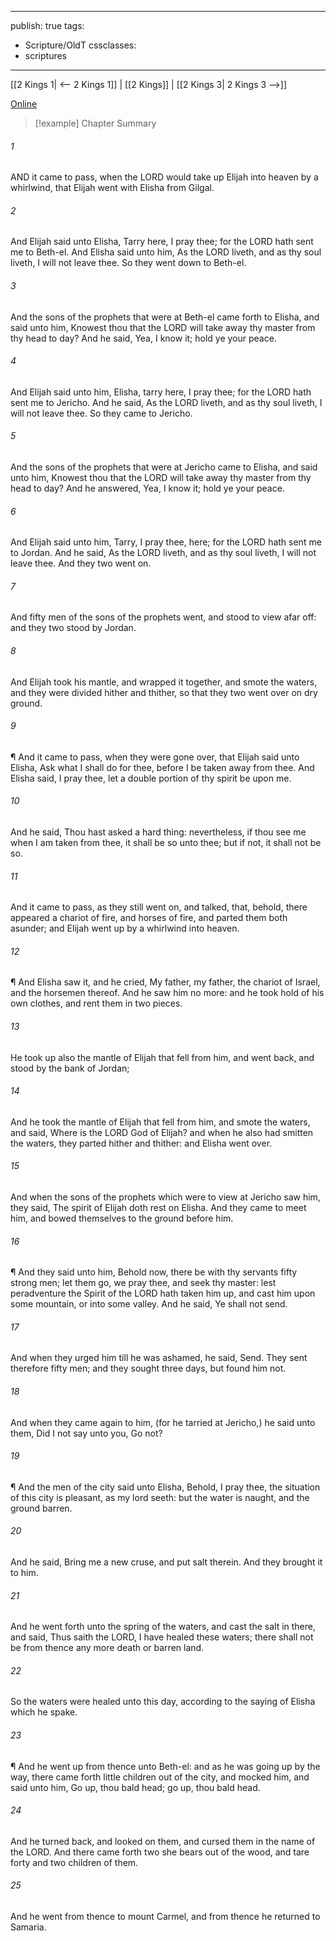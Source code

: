 

---
publish: true
tags:
  - Scripture/OldT
cssclasses:
  - scriptures
---
[[2 Kings 1| <-- 2 Kings 1]] | [[2 Kings]] | [[2 Kings 3| 2 Kings 3 -->]]

[Online](https://churchofjesuschrist.org/study/scriptures/ot/2-kgs/2?lang=eng)

>[!example] Chapter Summary
>
###### 1
AND it came to pass, when the LORD would take up Elijah into heaven by a whirlwind, that Elijah went with Elisha from Gilgal.
###### 2
And Elijah said unto Elisha, Tarry here, I pray thee; for the LORD hath sent me to Beth-el.  And Elisha said unto him, As the LORD liveth, and as thy soul liveth, I will not leave thee.  So they went down to Beth-el.
###### 3
And the sons of the prophets that were at Beth-el came forth to Elisha, and said unto him, Knowest thou that the LORD will take away thy master from thy head to day?  And he said, Yea, I know it; hold ye your peace.
###### 4
And Elijah said unto him, Elisha, tarry here, I pray thee; for the LORD hath sent me to Jericho.  And he said, As the LORD liveth, and as thy soul liveth, I will not leave thee.  So they came to Jericho.
###### 5
And the sons of the prophets that were at Jericho came to Elisha, and said unto him, Knowest thou that the LORD will take away thy master from thy head to day?  And he answered, Yea, I know it; hold ye your peace.
###### 6
And Elijah said unto him, Tarry, I pray thee, here; for the LORD hath sent me to Jordan.  And he said, As the LORD liveth, and as thy soul liveth, I will not leave thee.  And they two went on.
###### 7
And fifty men of the sons of the prophets went, and stood to view afar off: and they two stood by Jordan.
###### 8
And Elijah took his mantle, and wrapped it together, and smote the waters, and they were divided hither and thither, so that they two went over on dry ground.
###### 9
¶ And it came to pass, when they were gone over, that Elijah said unto Elisha, Ask what I shall do for thee, before I be taken away from thee.  And Elisha said, I pray thee, let a double portion of thy spirit be upon me.
###### 10
And he said, Thou hast asked a hard thing: nevertheless, if thou see me when I am taken from thee, it shall be so unto thee; but if not, it shall not be so.
###### 11
And it came to pass, as they still went on, and talked, that, behold, there appeared a chariot of fire, and horses of fire, and parted them both asunder; and Elijah went up by a whirlwind into heaven.
###### 12
¶ And Elisha saw it, and he cried, My father, my father, the chariot of Israel, and the horsemen thereof.  And he saw him no more: and he took hold of his own clothes, and rent them in two pieces.
###### 13
He took up also the mantle of Elijah that fell from him, and went back, and stood by the bank of Jordan;
###### 14
And he took the mantle of Elijah that fell from him, and smote the waters, and said, Where is the LORD God of Elijah?  and when he also had smitten the waters, they parted hither and thither: and Elisha went over.
###### 15
And when the sons of the prophets which were to view at Jericho saw him, they said, The spirit of Elijah doth rest on Elisha.  And they came to meet him, and bowed themselves to the ground before him.
###### 16
¶ And they said unto him, Behold now, there be with thy servants fifty strong men; let them go, we pray thee, and seek thy master: lest peradventure the Spirit of the LORD hath taken him up, and cast him upon some mountain, or into some valley.  And he said, Ye shall not send.
###### 17
And when they urged him till he was ashamed, he said, Send.  They sent therefore fifty men; and they sought three days, but found him not.
###### 18
And when they came again to him, (for he tarried at Jericho,) he said unto them, Did I not say unto you, Go not?
###### 19
¶ And the men of the city said unto Elisha, Behold, I pray thee, the situation of this city is pleasant, as my lord seeth: but the water is naught, and the ground barren.
###### 20
And he said, Bring me a new cruse, and put salt therein.  And they brought it to him.
###### 21
And he went forth unto the spring of the waters, and cast the salt in there, and said, Thus saith the LORD, I have healed these waters; there shall not be from thence any more death or barren land.
###### 22
So the waters were healed unto this day, according to the saying of Elisha which he spake.
###### 23
¶ And he went up from thence unto Beth-el: and as he was going up by the way, there came forth little children out of the city, and mocked him, and said unto him, Go up, thou bald head; go up, thou bald head.
###### 24
And he turned back, and looked on them, and cursed them in the name of the LORD.  And there came forth two she bears out of the wood, and tare forty and two children of them.
###### 25
And he went from thence to mount Carmel, and from thence he returned to Samaria.



